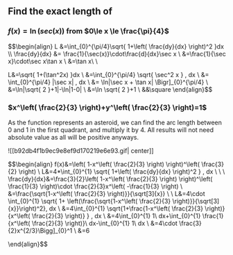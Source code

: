 ## Find the exact length of

### $f(x)=\ln(sec(x))$ from $0\le x \le \frac{\pi}{4}$

$$\begin{align}
L &=\int_{0}^{\pi/4}\sqrt{ 1+\left( \frac{dy}{dx} \right)^2 }dx \\\\
\frac{dy}{dx} &= \frac{1}{\sec(x)}\cdot\frac{d}{dx}\sec x \\
&=\frac{1}{\sec x}\cdot\sec x\tan x \\
&=\tan x\\ \\

L&=\sqrt{ 1+(\tan^2x) }dx \\
&=\int_{0}^{\pi/4} \sqrt{ \sec^2 x } \, dx \\
&= \int_{0}^{\pi/4} |\sec x| \, dx  \\
&= \ln|\sec x + \tan x| \Bigr]_{0}^{\pi/4} \\
&=\ln|\sqrt{ 2 }+1|-\ln|1-0| \\
&=\ln \sqrt{ 2 }+1 \\
&&\square
\end{align}$$
### $x^\left( \frac{2}{3} \right)+y^\left( \frac{2}{3} \right)=1$

As the function represents an asteroid, we can find the arc length between 0 and 1 in the first quadrant, and multiply it by 4. All results will not need absolute value as all will be positive anyways.

![[b92db4f1b9ec9e8ef9d170219e6e93.gif| center]]

$$\begin{align}
f(x)&=\left( 1-x^\left( \frac{2}{3} \right) \right)^\left( \frac{3}{2} \right) \\
L&=4*\int_{0}^{1} \sqrt{ 1+\left( \frac{dy}{dx} \right)^2 } \, dx  \\ \\ \\
\frac{dy}{dx}&=\frac{3}{2}\left( 1-x^\left( \frac{2}{3} \right) \right)^\left( \frac{1}{3} \right)\cdot \frac{2}{3}x^\left( -\frac{1}{3} \right) \\
&=\frac{\sqrt{1-x^\left( \frac{2}{3} \right)}}{\sqrt[3]{x}} \\ \\
L&=4\cdot \int_{0}^{1} \sqrt{ 1+ \left(\frac{\sqrt{1-x^\left( \frac{2}{3} \right)}}{\sqrt[3]{x}}\right)^2}\, dx  \\
&=4\int_{0}^{1} \sqrt{1+\frac{1-x^\left( \frac{2}{3} \right)}{x^\left( \frac{2}{3} \right)} }  \, dx  \\
&=4\int_{0}^{1} 1\ dx+\int_{0}^{1} \frac{1}{x^\left( \frac{2}{3} \right)}\ dx-\int_{0}^{1} 1\ dx \\
&=4\cdot \frac{3}{2}x^{2/3}\Bigg]_{0}^1 \\
&=6

\end{align}$$
